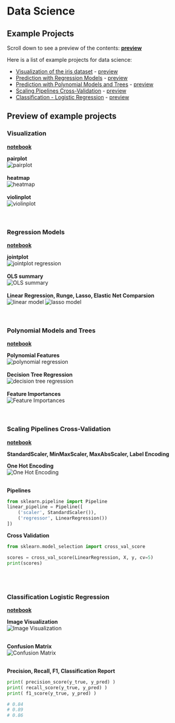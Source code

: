 # Data Science
## Example Projects

Scroll down to see a preview of the contents: **[preview](#preview-of-example-projects)**

Here is a list of example projects for data science:

* [Visualization of the iris dataset](01_Visualization_Iris/Visualizition%20with%20pandas%20matplotlib%20seaborn.ipynb
  "Visualizition with pandas matplotlib seaborn.ipynb") - [preview](#visualization)
* [Prediction with Regression Models](02_Regression/Regression%20with%20sklearn.ipynb
"Regression with sklearn.ipynb") - [preview](#regression-models)
* [Prediction with Polynomial Models and Trees](02_Regression/Polynomial%20Regression%20and%20Trees.ipynb
"Polynomial Regression.ipynb") - [preview](#Polynomial-Models-and-Trees)
* [Scaling Pipelines Cross-Validation](02_Regression/Scaling%20Pipelines%20Cross-Validation.ipynb
"Scaling Pipelines Cross-Validation.ipynb") - [preview](#Scaling-Pipelines-Cross-Validation)
* [Classification - Logistic Regression](03_Classification/Classification%20Logistic%20Regression%20Precision%20Recall%20F1.ipynb
"Classification Logistic Regression Precision Recall F1.ipynb") - [preview](#Classification-Logistic-Regression)

## Preview of example projects
### Visualization
**[notebook](01_Visualization_Iris/Visualizition%20with%20pandas%20matplotlib%20seaborn.ipynb
  "Visualizition with pandas matplotlib seaborn.ipynb")**

**pairplot**<br>
![pairplot](images/pairplot%20preview.jpg)<br><br>
**heatmap**<br>
![heatmap](images/heatmap%20preview.jpg)<br><br>
**violinplot**<br>
![violinplot](images/violinplot%20preview.jpg)<br><br><br>

### Regression Models
**[notebook](02_Regression/Regression%20with%20sklearn.ipynb
"Regression with sklearn.ipynb")**

**jointplot**<br>
![jointplot regression](images/regression%20jointplot.jpg)<br><br>
**OLS summary**<br>
![OLS summary](images/OLS%20summary.jpg)<br><br>
**Linear Regression, Runge, Lasso, Elastic Net Comparsion**<br>
![linear model](images/linear%20outliers.jpg)
![lasso model](images/lasso%20outliers.jpg)<br><br><br>

### Polynomial Models and Trees
**[notebook](02_Regression/Polynomial%20Regression%20and%20Trees.ipynb
"Polynomial Regression.ipynb")**

**Polynomial Features**<br>
![polynomial regression](images/polynomial%20regression.jpg)<br><br>
**Decision Tree Regression**<br>
![decision tree regression](images/regression%20tree.jpg)<br><br>
**Feature Importances**<br>
![Feature Importances](images/feature%20importance.jpg)<br><br><br>

### Scaling Pipelines Cross-Validation
**[notebook](02_Regression/Scaling%20Pipelines%20Cross-Validation.ipynb
"Scaling Pipelines Cross-Validation.ipynb")**

**StandardScaler, MinMaxScaler, MaxAbsScaler, Label Encoding**<br>

**One Hot Encoding**<br>
![One Hot Encoding](images/one%20hot%20heatmap.jpg)<br><br>

**Pipelines**
```python
from sklearn.pipeline import Pipeline
linear_pipeline = Pipeline([
    ('scaler', StandardScaler()),
    ('regressor', LinearRegression())
])
```

**Cross Validation**
```python
from sklearn.model_selection import cross_val_score

scores = cross_val_score(LinearRegression, X, y, cv=5)
print(scores)
```
<br><br>


### Classification Logistic Regression
**[notebook](03_Classification/Classification%20Logistic%20Regression%20Precision%20Recall%20F1.ipynb
"Classification Logistic Regression Precision Recall F1.ipynb")**

**Image Visualization**<br>
![Image Visualization](images/digit%20images.jpg)<br><br>

**Confusion Matrix**<br>
![Confusion Matrix](images/confusion%20heatmap.jpg)<br><br>

**Precision, Recall, F1, Classification Report**
```python
print( precision_score(y_true, y_pred) )
print( recall_score(y_true, y_pred) )
print( f1_score(y_true, y_pred) )

# 0.84
# 0.89
# 0.86
```

